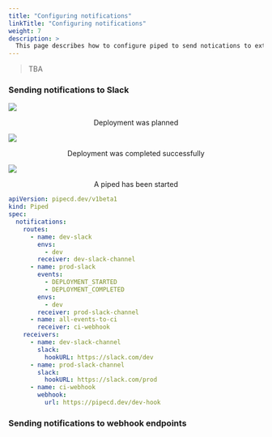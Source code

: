 ```yaml
---
title: "Configuring notifications"
linkTitle: "Configuring notifications"
weight: 7
description: >
  This page describes how to configure piped to send notications to external services.
---
```


> TBA

### Sending notifications to Slack

![](/images/notification-slack-deployment-planned.png)
<p style="text-align: center;">
Deployment was planned
</p>

![](/images/notification-slack-deployment-completed-successfully.png)
<p style="text-align: center;">
Deployment was completed successfully
</p>

![](/images/notification-slack-piped-started.png)
<p style="text-align: center;">
A piped has been started
</p>

``` yaml
apiVersion: pipecd.dev/v1beta1
kind: Piped
spec:
  notifications:
    routes:
      - name: dev-slack
        envs:
          - dev
        receiver: dev-slack-channel
      - name: prod-slack
        events:
          - DEPLOYMENT_STARTED
          - DEPLOYMENT_COMPLETED
        envs:
          - dev
        receiver: prod-slack-channel
      - name: all-events-to-ci
        receiver: ci-webhook
    receivers:
      - name: dev-slack-channel
        slack:
          hookURL: https://slack.com/dev
      - name: prod-slack-channel
        slack:
          hookURL: https://slack.com/prod
      - name: ci-webhook
        webhook:
          url: https://pipecd.dev/dev-hook
```

### Sending notifications to webhook endpoints
